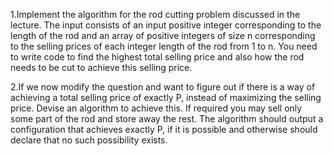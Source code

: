 1.Implement the algorithm for the rod cutting problem discussed in the lecture. The input consists of an input positive integer corresponding to the length of the rod and an array of positive integers of size n corresponding to the selling prices of each integer length of the rod from 1 to n. You need to write code to find the highest total selling price and also how the rod needs to be cut to achieve this selling price.

2.If we now modify the question and want to figure out if there is a way of achieving a total selling price of exactly P, instead of maximizing the selling price. Devise an algorithm to achieve this. If required you may sell only some part of the rod and store away the rest. The algorithm should output a configuration that achieves exactly P, if it is possible and otherwise should declare that no such possibility exists.
